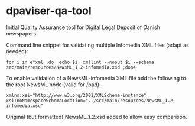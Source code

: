 # dpaviser-qa-tool
Initial Quality Assurance tool for Digital Legal Deposit of Danish newspapers.

Command line snippet for validating multiple Infomedia XML files (adapt as needed):

    for i in e*xml ;do  echo $i; xmllint --noout $i --schema src/main/resources/NewsML_1.2-infomedia.xsd ;done

To enable validation of a NewsML-infomedia XML file add the following to the root NewsML node (valid for /bad):

    xmlns:xsi="http://www.w3.org/2001/XMLSchema-instance" xsi:noNamespaceSchemaLocation="../src/main/resources/NewsML_1.2-infomedia.xsd"

Original (but formatted) NewsML_1.2.xsd added to allow easy comparison.